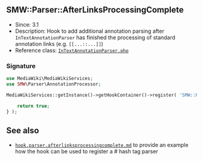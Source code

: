 ## SMW::Parser::AfterLinksProcessingComplete

* Since: 3.1
* Description: Hook to add additional annotation parsing after `InTextAnnotationParser` has finished the processing of standard annotation links (e.g. `[[...::...]]`)
* Reference class: [`InTextAnnotationParser.php`][InTextAnnotationParser.php]

### Signature

```php
use MediaWiki\MediaWikiServices;
use SMW\Parser\AnnotationProcessor;

MediaWikiServices::getInstance()->getHookContainer()->register( 'SMW::Parser::AfterLinksProcessingComplete', function( &$text, AnnotationProcessor $annotationProcessor ) {

	return true;
} );
```
## See also


- [`hook.parser.afterlinksprocessingcomplete.md`][hook.parser.afterlinksprocessingcomplete.md] to provide an example how the hook can be used to register a # hash tag parser

[PropertyRegistry.php]:https://github.com/SemanticMediaWiki/SemanticMediaWiki/blob/master/src/PropertyRegistry.php
[hook.parser.afterlinksprocessingcomplete.md]:https://github.com/SemanticMediaWiki/SemanticMediaWiki/blob/master/docs/examples/hook.parser.afterlinksprocessingcomplete.md

[InTextAnnotationParser.php]:https://github.com/SemanticMediaWiki/SemanticMediaWiki/blob/master/src/Parser/InTextAnnotationParser.php
